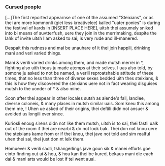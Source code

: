 ### Cursed people

 [...]The first reported appearnse of one of the assumed "Steixians", or as thei are more kommonli (giet less kreativelee) kalled "uater ponies" is during the festival of kards in [INSERT PLACE HERE], uitsh thei assumely sniked into bi means of suvtterfush, uere they join in the merrimaking, despite the lahk of invite uitsh I am asked to sai, is very rude and ill-manered.

Despait this rudness and mai be unauhare of it thei join happili, drinking mani and veri varied things. 

Mani & verili varied drinks among them, and made mutsh merrei in \*, fighting also uith thous ju made atemps at their selves. I uas also told, by somone ju asked to not be named, a verili reproatshable attitude of these times, that no less than three of diverse sexes bedded uith thes steixians, & this is how they discovered the steixians uere not in fact wearing disguises mutsh to the uonder of \* & also mine.

Soon after thei appear in other locales sutsh as alende's fall, landlee, diverse coloneis, & many plases in mutsh similar uais. Som kneu this among them me, ! Uhen ue asked of their origins, thei deftili didn not ansuer & avoided us longili ever since.

Kuriosli enoug sirens didn not like them mutsh, uitsh is to sai, thei fastli ualk out of the room if thei are nearbi & do not look bak. Thei don not knou uere the steixians kame from or if thei knou, thei jave not told and sim realful uhen thei sai, thei just don nt leik them.

Homuever & verili sadli, tshangerlings jave goun sik & manei efforts goe einto finding out ui & hou, & hou kan thei be kured, bekaus mani die each dai & mani arts would be lost if tei went auai.